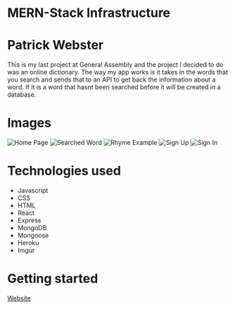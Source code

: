 # MERN-Stack Infrastructure 

# Patrick Webster
This is my last project at General Assembly and the project I decided to do was an online dictionary. The way my app works is it takes in the words that you search and sends that to an API to get back the information about a word. If it is a word that hasnt been searched before it will be created in a database.

# Images 
![Home Page](https://i.imgur.com/V4YwxD1.png)
![Searched Word](https://i.imgur.com/osUJ67N.png)
![Rhyme Example](https://i.imgur.com/Qmo3nKC.png)
![Sign Up](https://i.imgur.com/ec8Wxm3.png)
![Sign In](https://i.imgur.com/Ibmj5d1.png)

# Technologies used 
- Javascript
- CSS 
- HTML
- React 
- Express 
- MongoDB 
- Mongoose
- Heroku
- Imgur

# Getting started 
[Website](https://project-4-patrick-webster1.herokuapp.com/)
